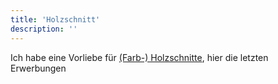 ```yaml
---
title: 'Holzschnitt'
description: ''
---
```


Ich habe eine Vorliebe für [(Farb-) Holzschnitte](https://de.wikipedia.org/wiki/Holzschnitt), hier die letzten Erwerbungen
